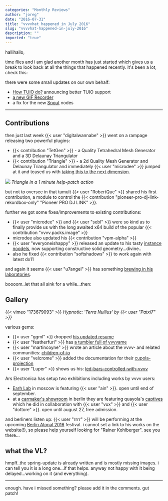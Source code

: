 ```yaml
---
categories: "Monthly Reviews"
author: "joreg"
date: "2016-07-31"
title: "vvvvhat happened in July 2016"
slug: "vvvvhat-happened-in-july-2016"
description: ""
imported: "true"
---
```


hallihallo,

time flies and i am glad another month has just started which gives us a break to look back at all the things that happened recently. it's been a lot, check this:

there were some small updates on our own behalf:
* [How TUIO do?](/blog/2016/how-tuio-do) announcing better TUIO support 
* [a new GIF Recorder](/blog/2016/introducing-the-rekorder)
* a fix for the new [Spout](/blog/2016/spout-0) nodes 

---
## Contributions

then just last week {{< user "digitalwannabe" >}} went on a rampage releasing two powerful plugins:
* {{< contribution "TetGen" >}} - a Quality Tetrahedral Mesh Generator and a 3D Delaunay Triangulator
* {{< contribution "Triangle" >}} - a 2d Quality Mesh Generator and Delaunay Triangulator
and immediately {{< user "microdee" >}} jumped at it and teased us with [taking this to the next dimension](/blog/triangledx11-renderer).

![](_31.07.2016-21.27.23.gif) 
*Triangle in a 1 minute help-patch action*

but not to oversee in that tumult {{< user "RobertQue" >}} shared his first contribution, a module to control the {{< contribution "pioneer-pro-dj-link-rekordbox-only" "Pioneer PRO DJ LINK" >}}. 

further we got some fixes/improvements to existing contributions:
* {{< user "microdee" >}} and {{< user "sebl" >}} were so kind as to finally provide us with the long awaited x64 build of the popular {{< contribution "vvvv.packs.image" >}}
* microdee also updated his {{< contribution "vpm-alpha" >}}
* {{< user "everyoneishappy" >}} released an update to his tasty [instance noodels](/blog/instance-noodles-update-alpha-0.3-tonkotsu), now supporting constructive solid geometry...divine..
* also he fixed {{< contribution "softshadows" >}} to work again with latest dx11 

and again it seems {{< user "u7angel" >}} has something [brewing in his laboratories](/blog/texture-to-gif-frankenstein).

boooom..let that all sink for a while...then:

## Gallery

{{< vimeo "173679093" >}}
*Hypnotic: 'Terra Nullius' by {{< user "Patxi7" >}}*

various gems:
* {{< user "ggml" >}} dropped [his updated resume](http://cote.ggml.ro)
* {{< user "featherfurl" >}} has [a tumbler full of vvvvame](http://featherfurl.tumblr.com/tagged/vvvv)
* {{< user "martincoyne" >}} wrote an article about the vvvv- and related communities: [children-of-io](/blog/2016/children-of-io)
* {{< user "velcrome" >}} added the documentation for their [cupola-projection](/blog/cupola-projection)
* {{< user "Luper" >}} shows us his: [led-bars-controlled-with-vvvv](/blog/led-bars-controlled-with-vvvv)

Ars Electronica has setup two exhibitions including works by vvvv users:
* [Earh Lab](http://export.aec.at/earthlab/) in moscow is featuring {{< user "ain" >}}. open until end of september.
* at a [carmaker's showroom](http://www.drive-volkswagen-group.com/en/exhibitions.html) in berlin they are featuring quayola's [captives](http://www.quayola.com/captives-1/) which he did in collaboration with {{< user "vux" >}} and {{< user "dottore" >}}. open until august 27, free admission. 

and berliners listen up:
{{< user "rrrr" >}} will be performing at the upcoming [Berlin Atonal 2016](http://www.berlin-atonal.com/atonal-2016/) festival. i cannot set a link to his works on the website(!), so please help yourself looking for "Rainer Kohlberger". see you there...

## what the VL?

hmpff..the spring-update is already written and is mostly missing images. i can tell you it is a long one...if that helps. anyway not happy with it being delayed...working on it (and everything). 

---

enough. have i missed something? please add it in the comments. gut patch!

